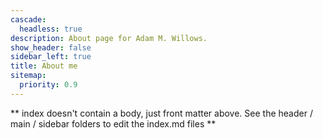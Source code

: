 ```yaml
---
cascade:
  headless: true
description: About page for Adam M. Willows.
show_header: false
sidebar_left: true
title: About me
sitemap:
  priority: 0.9
---
```


** index doesn't contain a body, just front matter above.
See the header / main / sidebar folders to edit the index.md files **
